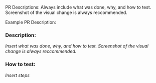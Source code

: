 PR Descriptions: Always include what was done, why, and how to test. Screenshot of the visual change is always reccommended. 

Example PR Description:

### Description:
_Insert what was done, why, and how to test. Screenshot of the visual change is always reccommended._


### How to test:
_Insert steps_